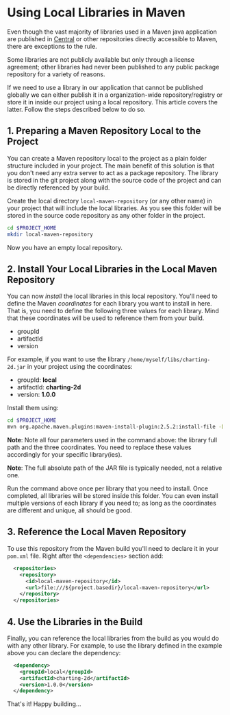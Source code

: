 # Using Local Libraries in Maven

Even though the vast majority of libraries used in a Maven java application are published in [Central](https://central.sonatype.com/?smo=true) or other repositories directly accessible to Maven, there are exceptions to the rule.

Some libraries are not publicly available but only through a license agreement; other libraries had never been published to any public package repository for a variety of reasons.

If we need to use a library in our application that cannot be published globally we can either publish it in a organization-wide repository/registry or store it in inside our project using a local repository. This article covers the latter. Follow the steps described below to do so.

## 1. Preparing a Maven Repository Local to the Project

You can create a Maven repository local to the project as a plain folder structure included in your project. The main benefit of this solution is that you don't need any extra server to act as a package repository. The library is stored in the git project along with the source code of the project and can be directly referenced by your build.

Create the local directory `local-maven-repository` (or any other name) in your project that will include the local libraries. As you see this folder will be stored in the source code repository as any other folder in the project.

```bash
cd $PROJECT_HOME
mkdir local-maven-repository
```

Now you have an empty local repository.

## 2. Install Your Local Libraries in the Local Maven Repository

You can now *install* the local libraries in this local repository. You'll need to define the Maven *coordinates* for each library you want to install in here. That is, you need to define the following three values for each library. Mind that these coordinates will be used to reference them from your build.

- groupId
- artifactId
- version

For example, if you want to use the library `/home/myself/libs/charting-2d.jar` in your project using the coordinates:

- groupId: **local**
- artifactId: **charting-2d**
- version: **1.0.0**

Install them using:

```bash
cd $PROJECT_HOME
mvn org.apache.maven.plugins:maven-install-plugin:2.5.2:install-file -Dfile=/home/myself/libs/charting-2d.jar -DgroupId=local -DartifactId=charting-2d -Dversion=1.0.0 -Dpackaging=jar -DlocalRepositoryPath=local-maven-repository
```
**Note**: Note all four parameters used in the command above: the library full path and the three coordinates. You need to replace these values accordingly for your specific library(ies).

**Note**: The full absolute path of the JAR file is typically needed, not a relative one.

Run the command above once per library that you need to install. Once completed, all libraries will be stored inside this folder. You can even install multiple versions of each library if you need to; as long as the coordinates are different and unique, all should be good.

## 3. Reference the Local Maven Repository

To use this repository from the Maven build you'll need to declare it in your `pom.xml` file. Right after the `<dependencies>` section add:

```xml
  <repositories>
    <repository>
      <id>local-maven-repository</id>
      <url>file:///${project.basedir}/local-maven-repository</url>
    </repository>
  </repositories>
```

## 4. Use the Libraries in the Build

Finally, you can reference the local libraries from the build as you would do with any other library.
For example, to use the library defined in the example above you can declare the dependency:

```xml
  <dependency>
    <groupId>local</groupId>
    <artifactId>charting-2d</artifactId>
    <version>1.0.0</version>
  </dependency>
```

That's it! Happy building...





